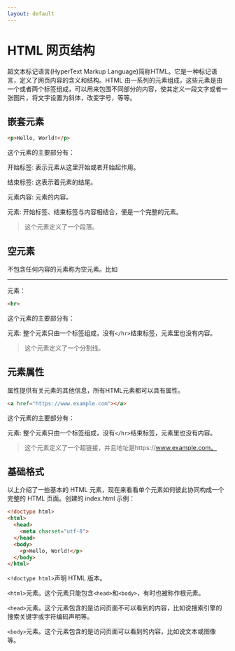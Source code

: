 ```yaml
---
layout: default
---
```

# HTML 网页结构

超文本标记语言(HyperText Markup Language)简称HTML。它是一种标记语言，定义了网页内容的含义和结构。HTML 由一系列的元素组成，这些元素是由一个或者两个标签组成，可以用来包围不同部分的内容，使其定义一段文字或者一张图片，将文字设置为斜体，改变字号，等等。 


## 嵌套元素

``` html
<p>Hello, World!</p>
```

这个元素的主要部分有：

开始标签: 表示元素从这里开始或者开始起作用。

结束标签: 这表示着元素的结尾。

元素内容: 元素的内容。

元素: 开始标签、结束标签与内容相结合，便是一个完整的元素。

> 这个元素定义了一个段落。

## 空元素

不包含任何内容的元素称为空元素。比如 <hr> 元素：

``` html
<hr>
```

这个元素的主要部分有：

元素: 整个元素只由一个标签组成，没有```</hr>```结束标签，元素里也没有内容。

> 这个元素定义了一个分割线。

## 元素属性

属性提供有关元素的其他信息，所有HTML元素都可以具有属性。


``` html
<a href="https://www.example.com"></a>
```

这个元素的主要部分有：

元素: 整个元素只由一个标签组成，没有```</hr>```结束标签，元素里也没有内容。

> 这个元素定义了一个超链接，并且地址是https://www.example.com。

## 基础格式

以上介绍了一些基本的 HTML 元素，现在来看看单个元素如何彼此协同构成一个完整的 HTML 页面。创建的 index.html 示例：

``` html
<!doctype html>
<html>
  <head>
    <meta charset="utf-8"> 
  </head>
  <body>
    <p>Hello, World!</p>
  </body>
</html>
```

```<!doctype html>```声明 HTML 版本。

```<html>```元素。这个元素只能包含```<head>```和```<body>```，有时也被称作根元素。

```<head>```元素。这个元素包含的是访问页面不可以看到的内容，比如说搜索引擎的搜索关键字或字符编码声明等。

```<body>```元素。这个元素包含的是访问页面可以看到的内容，比如说文本或图像等。
